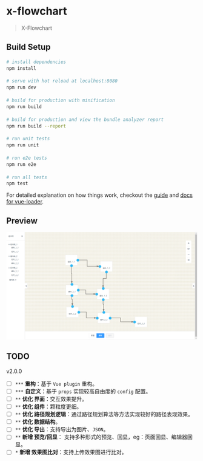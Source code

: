 # x-flowchart

> X-Flowchart

## Build Setup

``` bash
# install dependencies
npm install

# serve with hot reload at localhost:8080
npm run dev

# build for production with minification
npm run build

# build for production and view the bundle analyzer report
npm run build --report

# run unit tests
npm run unit

# run e2e tests
npm run e2e

# run all tests
npm test
```

For detailed explanation on how things work, checkout the [guide](http://vuejs-templates.github.io/webpack/) and [docs for vue-loader](http://vuejs.github.io/vue-loader).

## Preview
![Flowchart](docs/images/img_001.png "Flowchart")

## TODO
  v2.0.0
- [ ] `***` **重构**：基于 `Vue plugin` 重构。
- [ ] `***` **自定义**：基于 `props` 实现较高自由度的 `config` 配置。
- [ ] `**`  **优化 界面**：交互效果提升。
- [ ] `**`  **优化 组件**：颗粒度更细。
- [ ] `**`  **优化 路径规划逻辑**：通过路径规划算法等方法实现较好的路径表现效果。
- [ ] `**`  **优化 数据结构**。
- [ ] `**`  **优化 导出**：支持导出为图片、`JSON`。
- [ ] `**`  **新增 预览/回显**： 支持多种形式的预览、回显，eg：页面回显、编辑器回显。
- [ ] `*`   **新增 效果图比对**：支持上传效果图进行比对。
